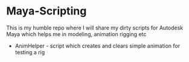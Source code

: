# Maya-Scripting
This is my humble repo where I will share my dirty scripts for Autodesk Maya which helps me in modeling, animation rigging etc

- AnimHelper - script which creates and clears simple animation for testing a rig
